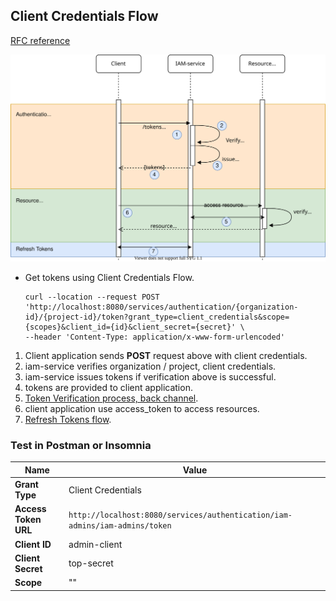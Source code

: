 ## Client Credentials Flow
[RFC reference](https://tools.ietf.org/html/rfc6749#section-1.3.4)

![flow](134_client-credentials-flow.svg)

* Get tokens using Client Credentials Flow. 
  ```
  curl --location --request POST 'http://localhost:8080/services/authentication/{organization-id}/{project-id}/token?grant_type=client_credentials&scope={scopes}&client_id={id}&client_secret={secret}' \
  --header 'Content-Type: application/x-www-form-urlencoded'   
  ```

1. Client application sends __POST__ request above with client credentials.
2. iam-service verifies organization / project, client credentials.
3. iam-service issues tokens if verification above is successful.
4. tokens are provided to client application.
5. [Token Verification process, back channel](token-verification-back-channel.md).   
6. client application use access_token to access resources.
7. [Refresh Tokens flow](15_refresh-tokens-flow.md).

### Test in Postman or Insomnia
| Name                 | Value                                                                               |
|----------------------|-------------------------------------------------------------------------------------|
| __Grant Type__       | Client Credentials                                                                  | 
| __Access Token URL__ | ```http://localhost:8080/services/authentication/iam-admins/iam-admins/token```     |
| __Client ID__        | admin-client                                                                        | 
| __Client Secret__    | top-secret                                                                          | 
| __Scope__            | ""                                                                                  |  
